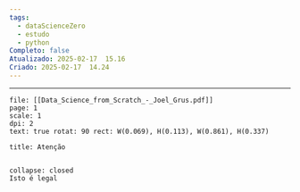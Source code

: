 ```yaml
---
tags:
  - dataScienceZero
  - estudo
  - python
Completo: false
Atualizado: 2025-02-17  15.16
Criado: 2025-02-17  14.24
---
```

--- 


```slide-note 
file: [[Data_Science_from_Scratch_-_Joel_Grus.pdf]]
page: 1
scale: 1
dpi: 2 
text: true rotat: 90 rect: W(0.069), H(0.113), W(0.861), H(0.337)
```

```ad-warning
title: Atenção


```


```ad-note
collapse: closed
Isto é legal

```
